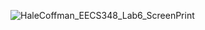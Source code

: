 ![HaleCoffman_EECS348_Lab6_ScreenPrint](https://github.com/coffman686/EECS_348_Lab6/assets/143843695/024fadec-4b94-4132-b92b-8206067cce33)
